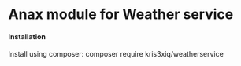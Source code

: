 ---
---
Anax module for Weather service
=========================


#### Installation
Install using composer:
composer require kris3xiq/weatherservice
